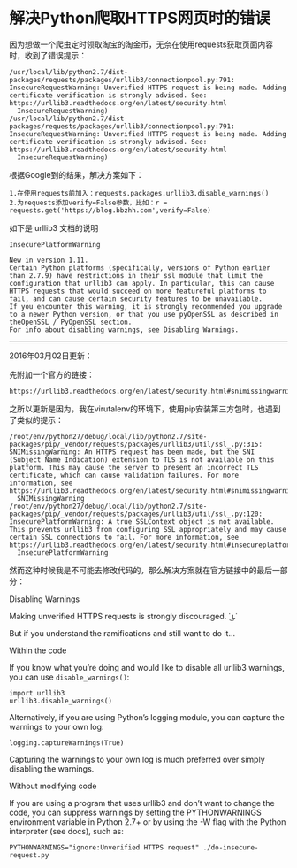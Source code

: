 解决Python爬取HTTPS网页时的错误
===============================

因为想做一个爬虫定时领取淘宝的淘金币，无奈在使用requests获取页面内容时，收到了错误提示：

    /usr/local/lib/python2.7/dist-packages/requests/packages/urllib3/connectionpool.py:791: InsecureRequestWarning: Unverified HTTPS request is being made. Adding certificate verification is strongly advised. See: https://urllib3.readthedocs.org/en/latest/security.html
      InsecureRequestWarning)
    /usr/local/lib/python2.7/dist-packages/requests/packages/urllib3/connectionpool.py:791: InsecureRequestWarning: Unverified HTTPS request is being made. Adding certificate verification is strongly advised. See: https://urllib3.readthedocs.org/en/latest/security.html
      InsecureRequestWarning)

根据Google到的结果，解决方案如下：

    1.在使用requests前加入：requests.packages.urllib3.disable_warnings()
    2.为requests添加verify=False参数，比如：r = requests.get('https://blog.bbzhh.com',verify=False)

如下是 urllib3 文档的说明

    InsecurePlatformWarning

    New in version 1.11.
    Certain Python platforms (specifically, versions of Python earlier than 2.7.9) have restrictions in their ssl module that limit the configuration that urllib3 can apply. In particular, this can cause HTTPS requests that would succeed on more featureful platforms to fail, and can cause certain security features to be unavailable.
    If you encounter this warning, it is strongly recommended you upgrade to a newer Python version, or that you use pyOpenSSL as described in theOpenSSL / PyOpenSSL section.
    For info about disabling warnings, see Disabling Warnings.

---

2016年03月02日更新：

先附加一个官方的链接：

    https://urllib3.readthedocs.org/en/latest/security.html#snimissingwarning

之所以更新是因为，我在virutalenv的环境下，使用pip安装第三方包时，也遇到了类似的提示：

    /root/env/python27/debug/local/lib/python2.7/site-packages/pip/_vendor/requests/packages/urllib3/util/ssl_.py:315: SNIMissingWarning: An HTTPS request has been made, but the SNI (Subject Name Indication) extension to TLS is not available on this platform. This may cause the server to present an incorrect TLS certificate, which can cause validation failures. For more information, see https://urllib3.readthedocs.org/en/latest/security.html#snimissingwarning.
      SNIMissingWarning
    /root/env/python27/debug/local/lib/python2.7/site-packages/pip/_vendor/requests/packages/urllib3/util/ssl_.py:120: InsecurePlatformWarning: A true SSLContext object is not available. This prevents urllib3 from configuring SSL appropriately and may cause certain SSL connections to fail. For more information, see https://urllib3.readthedocs.org/en/latest/security.html#insecureplatformwarning.
      InsecurePlatformWarning

然而这种时候我是不可能去修改代码的，那么解决方案就在官方链接中的最后一部分：

Disabling Warnings

Making unverified HTTPS requests is strongly discouraged. ˙ ͜ʟ˙

But if you understand the ramifications and still want to do it...

Within the code

If you know what you’re doing and would like to disable all urllib3 warnings, you can use `disable_warnings()`:

    import urllib3
    urllib3.disable_warnings()

Alternatively, if you are using Python’s logging module, you can capture the warnings to your own log:

    logging.captureWarnings(True)

Capturing the warnings to your own log is much preferred over simply disabling the warnings.

Without modifying code

If you are using a program that uses urllib3 and don’t want to change the code, you can suppress warnings by setting the PYTHONWARNINGS environment variable in Python 2.7+ or by using the -W flag with the Python interpreter (see docs), such as:

    PYTHONWARNINGS="ignore:Unverified HTTPS request" ./do-insecure-request.py
